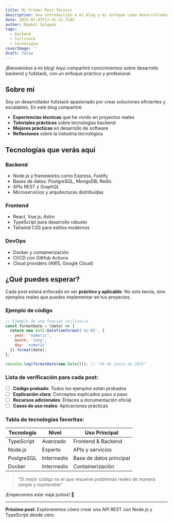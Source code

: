 ```yaml
---
title: Mi Primer Post Técnico
description: Una introducción a mi blog y mi enfoque como desarrollador fullstack.
date: 2025-07-01T11:41:21.719Z
author: Maykol Salgado
tags:
  - backend
  - fullstack
  - tecnología
coverImage: ''
draft: false
---
```

¡Bienvenidos a mi blog! Aquí compartiré conocimientos sobre desarrollo backend y fullstack, con un enfoque práctico y profesional.

## Sobre mí

Soy un desarrollador fullstack apasionado por crear soluciones eficientes y escalables. En este blog compartiré:

- **Experiencias técnicas** que he vivido en proyectos reales
- **Tutoriales prácticos** sobre tecnologías backend
- **Mejores prácticas** en desarrollo de software
- **Reflexiones** sobre la industria tecnológica

## Tecnologías que verás aquí

### Backend
- Node.js y frameworks como Express, Fastify
- Bases de datos: PostgreSQL, MongoDB, Redis
- APIs REST y GraphQL
- Microservicios y arquitecturas distribuidas

### Frontend
- React, Vue.js, Astro
- TypeScript para desarrollo robusto
- Tailwind CSS para estilos modernos

### DevOps
- Docker y containerización
- CI/CD con GitHub Actions
- Cloud providers (AWS, Google Cloud)

## ¿Qué puedes esperar?

Cada post estará enfocado en ser **práctico y aplicable**. No solo teoría, sino ejemplos reales que puedas implementar en tus proyectos.

### Ejemplo de código

```javascript
// Ejemplo de una función utilitaria
const formatDate = (date) => {
  return new Intl.DateTimeFormat('es-ES', {
    year: 'numeric',
    month: 'long',
    day: 'numeric'
  }).format(date);
};

console.log(formatDate(new Date())); // "29 de junio de 2025"
```

### Lista de verificación para cada post:

- [ ] **Código probado**: Todos los ejemplos están probados
- [ ] **Explicación clara**: Conceptos explicados paso a paso
- [ ] **Recursos adicionales**: Enlaces a documentación oficial
- [ ] **Casos de uso reales**: Aplicaciones prácticas

### Tabla de tecnologías favoritas:

| Tecnología | Nivel | Uso Principal |
|------------|-------|---------------|
| TypeScript | Avanzado | Frontend & Backend |
| Node.js | Experto | APIs y servicios |
| PostgreSQL | Intermedio | Base de datos principal |
| Docker | Intermedio | Containerización |

> "El mejor código es el que resuelve problemas reales de manera simple y mantenible"

¡Empecemos este viaje juntos! 🚀

---

**Próximo post**: Exploraremos cómo crear una API REST con Node.js y TypeScript desde cero.
